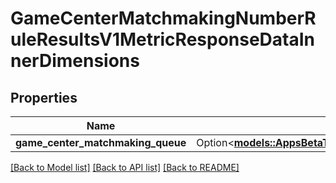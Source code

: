 # GameCenterMatchmakingNumberRuleResultsV1MetricResponseDataInnerDimensions

## Properties

Name | Type | Description | Notes
------------ | ------------- | ------------- | -------------
**game_center_matchmaking_queue** | Option<[**models::AppsBetaTesterUsagesV1MetricResponseDataInnerDimensionsBetaTesters**](AppsBetaTesterUsagesV1MetricResponse_data_inner_dimensions_betaTesters.md)> |  | [optional]

[[Back to Model list]](../README.md#documentation-for-models) [[Back to API list]](../README.md#documentation-for-api-endpoints) [[Back to README]](../README.md)


